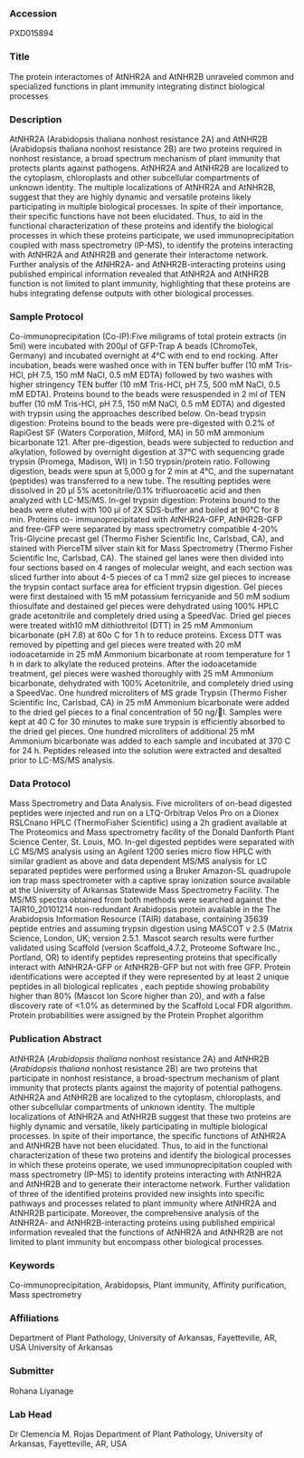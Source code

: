 ### Accession
PXD015894

### Title
The protein interactomes of AtNHR2A and AtNHR2B unraveled common and specialized functions in plant immunity integrating distinct biological processes

### Description
AtNHR2A (Arabidopsis thaliana nonhost resistance 2A) and AtNHR2B (Arabidopsis thaliana nonhost resistance 2B) are two proteins required in nonhost resistance, a broad spectrum mechanism of plant immunity that protects plants against pathogens. AtNHR2A and AtNHR2B are localized to the cytoplasm, chloroplasts and other subcellular compartments of unknown identity. The multiple localizations of AtNHR2A and AtNHR2B, suggest that they are highly dynamic and versatile proteins likely participating in multiple biological processes. In spite of their importance, their specific functions have not been elucidated. Thus, to aid in the functional characterization of these proteins and identify the biological processes in which these proteins participate, we used immunoprecipitation coupled with mass spectrometry (IP-MS), to identify the proteins interacting with AtNHR2A and AtNHR2B and generate their interactome network. Further analysis of the AtNHR2A- and AtNHR2B-interacting proteins using published empirical information revealed that AtNHR2A and AtNHR2B function is not limited to plant immunity, highlighting that these proteins are hubs integrating defense outputs with other biological processes.

### Sample Protocol
Co-immunoprecipitation (Co-IP):Five miligrams of total protein extracts (in 5ml) were incubated with 200µl of GFP-Trap A beads (ChromoTek, Germany) and incubated overnight at 4°C with end to end rocking. After incubation, beads were washed once with in TEN buffer buffer (10 mM Tris-HCl, pH 7.5, 150 mM NaCl, 0.5 mM EDTA) followed by two washes with higher stringency TEN buffer (10 mM Tris-HCl, pH 7.5, 500 mM NaCl, 0.5 mM EDTA). Proteins bound to the beads were resuspended in 2 ml of TEN buffer (10 mM Tris-HCl, pH 7.5, 150 mM NaCl, 0.5 mM EDTA) and digested with trypsin using the approaches described below.     On-bead trypsin digestion: Proteins bound to the beads were pre-digested with 0.2% of RapiGest SF (Waters Corporation, Milford, MA) in 50 mM ammonium bicarbonate 121. After pre-digestion, beads were subjected to reduction and alkylation, followed by overnight digestion at 37°C with sequencing grade trypsin (Promega, Madison, WI) in 1:50 trypsin/protein ratio. Following digestion, beads were spun at 5,000 g for 2 min at 4°C, and the supernatant (peptides) was transferred to a new tube. The resulting peptides were dissolved in 20 µl 5% acetonitrile/0.1% trifluoroacetic acid and then analyzed with LC-MS/MS.     In-gel trypsin digestion: Proteins bound to the beads were eluted with 100 µl of 2X SDS-buffer and boiled at 90°C for 8 min. Proteins co- immunoprecipitated with AtNHR2A-GFP, AtNHR2B-GFP and free-GFP were separated by mass spectrometry compatible 4-20% Tris-Glycine precast gel (Thermo Fisher Scientific Inc, Carlsbad, CA), and stained with PierceTM silver stain kit for Mass Spectrometry (Thermo Fisher Scientific Inc, Carlsbad, CA). The stained gel lanes were then divided into four sections based on 4 ranges of molecular weight, and each section was sliced further into about 4-5 pieces of ca 1 mm2 size gel pieces to increase the trypsin contact surface area for  efficient trypsin digestion. Gel pieces were first destained with 15 mM potassium ferricyanide and 50 mM sodium thiosulfate and destained gel pieces were dehydrated using 100% HPLC grade acetonitrile and completely dried using a SpeedVac. Dried gel pieces were treated with10 mM dithiothreitol (DTT) in 25 mM Ammonium bicarbonate (pH 7.8) at 60o C for 1 h to reduce proteins. Excess DTT was removed by pipetting and gel pieces were treated with 20 mM iodoacetamide in 25 mM Ammonium bicarbonate at room temperature for 1 h in dark to alkylate the reduced proteins. After the iodoacetamide treatment, gel pieces were washed thoroughly with 25 mM Ammonium bicarbonate, dehydrated with 100% Acetonitrile, and completely dried using a SpeedVac. One hundred microliters of MS grade Trypsin (Thermo Fisher Scientific Inc, Carlsbad, CA) in 25 mM Ammonium bicarbonate were added to the dried gel pieces to a final concentration of 50 ng/l. Samples were kept at 40 C for 30 minutes to make sure trypsin is efficiently absorbed to the dried gel pieces. One hundred microliters of additional 25 mM Ammonium bicarbonate was added to each sample and incubated at 370 C for 24 h. Peptides released into the solution were extracted and desalted prior to LC-MS/MS analysis.

### Data Protocol
Mass Spectrometry and Data Analysis. Five microliters of on-bead digested peptides were injected and run on a LTQ-Orbitrap Velos Pro on a Dionex RSLCnano HPLC (ThermoFisher Scientific) using a 2h gradient available at The Proteomics and Mass spectrometry facility of the Donald Danforth Plant Science Center, St. Louis, MO.  In-gel digested peptides were separated with LC MS/MS analysis using an Agilent 1200 series micro flow HPLC with similar gradient as above and data dependent MS/MS analysis for LC separated peptides were performed using a Bruker Amazon-SL quadrupole ion trap mass spectrometer with a captive spray ionization source available at the University of Arkansas Statewide Mass Spectrometry Facility. The MS/MS spectra obtained from both methods were searched against the TAIR10_20101214 non-redundant Arabidopsis protein available in the The Arabidopsis Information Resource (TAIR) database, containing 35639 peptide entries and assuming trypsin digestion using MASCOT v 2.5 (Matrix Science, London, UK; version 2.5.1. Mascot search results were further validated using Scaffold (version Scaffold_4.7.2, Proteome Software Inc., Portland, OR) to identify peptides representing proteins that specifically interact with AtNHR2A-GFP or AtNHR2B-GFP but not with free GFP. Protein identifications were accepted if they were represented by at least 2 unique peptides  in all biological replicates , each peptide showing probability higher than 80% (Mascot Ion Score higher than 20), and with a false discovery rate of <1.0% as determined by the Scaffold Local FDR algorithm. Protein probabilities were assigned by the Protein Prophet algorithm

### Publication Abstract
AtNHR2A (<i>Arabidopsis thaliana</i> nonhost resistance 2A) and AtNHR2B (<i>Arabidopsis thaliana</i> nonhost resistance 2B) are two proteins that participate in nonhost resistance, a broad-spectrum mechanism of plant immunity that protects plants against the majority of potential pathogens. AtNHR2A and AtNHR2B are localized to the cytoplasm, chloroplasts, and other subcellular compartments of unknown identity. The multiple localizations of AtNHR2A and AtNHR2B suggest that these two proteins are highly dynamic and versatile, likely participating in multiple biological processes. In spite of their importance, the specific functions of AtNHR2A and AtNHR2B have not been elucidated. Thus, to aid in the functional characterization of these two proteins and identify the biological processes in which these proteins operate, we used immunoprecipitation coupled with mass spectrometry (IP-MS) to identify proteins interacting with AtNHR2A and AtNHR2B and to generate their interactome network. Further validation of three of the identified proteins provided new insights into specific pathways and processes related to plant immunity where AtNHR2A and AtNHR2B participate. Moreover, the comprehensive analysis of the AtNHR2A- and AtNHR2B-interacting proteins using published empirical information revealed that the functions of AtNHR2A and AtNHR2B are not limited to plant immunity but encompass other biological processes.

### Keywords
Co-immunoprecipitation, Arabidopsis, Plant immunity, Affinity purification, Mass spectrometry

### Affiliations
Department of Plant Pathology, University of Arkansas, Fayetteville, AR, USA
University of Arkansas

### Submitter
Rohana Liyanage

### Lab Head
Dr Clemencia M. Rojas
Department of Plant Pathology, University of Arkansas, Fayetteville, AR, USA


